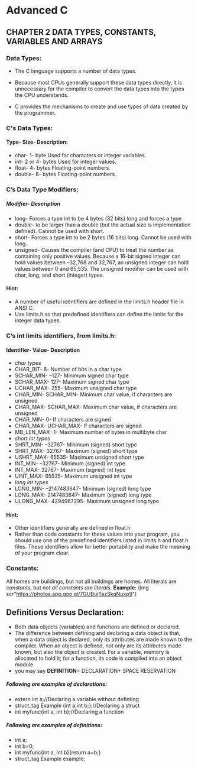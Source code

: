 # Advanced C

## CHAPTER 2 DATA TYPES, CONSTANTS, VARIABLES AND ARRAYS

### Data Types:

* The C language supports a number of data types.

* Because most CPUs generally support these data types directly, it is
unnecessary for the compiler to convert the data types into the types the CPU
understands. 

* C provides the mechanisms to create and use types of data created by the programmer.

### C's Data Types:

#### Type- Size- Description:

* char- 1- byte Used for characters or integer variables.
* int- 2 or 4- bytes Used for integer values.
* float- 4- bytes Floating-point numbers.
* double- 8- bytes Floating-point numbers.
### C’s Data Type Modifiers:
##### Modifier- Description
* long- Forces a type int to be 4 bytes (32 bits) long and forces a type
* double- to be larger than a double (but the actual size is implementation defined). Cannot be used with short.
* short- Forces a type int to be 2 bytes (16 bits) long. Cannot be used
with long.
* unsigned- Causes the compiler (and CPU) to treat the number as containing only positive values. Because a 16-bit signed integer can
hold values between –32,768 and 32,767, an unsigned integer can hold values between 0 and 65,535. The unsigned modifier can be used with char, long, and short (integer) types.
#### Hint:
* A number of useful identifiers are defined in the limits.h header file in ANSI C.
* Use limits.h so that predefined identifiers can define the limits for the integer data types.
### C’s int limits identifiers, from limits.h:
#### Identifier- Value- Description
* _char types_
* CHAR_BIT- 8- Number of bits in a char type
* SCHAR_MIN- –127- Minimum signed char type
* SCHAR_MAX- 127- Maximum signed char type
* UCHAR_MAX- 255- Maximum unsigned char type
* CHAR_MIN- SCHAR_MIN- Minimum char value, if characters are unsigned
* CHAR_MAX- SCHAR_MAX- Maximum char value, if characters are unsigned
* CHAR_MIN- 0- If characters are signed
* CHAR_MAX- UCHAR_MAX- If characters are signed
* MB_LEN_MAX- 1- Maximum number of bytes in multibyte char
* _short int types_
* SHRT_MIN- –32767- Minimum (signed) short type
* SHRT_MAX- 32767- Maximum (signed) short type
* USHRT_MAX- 65535- Maximum unsigned short type
* INT_MIN- –32767- Minimum (signed) int type
* INT_MAX- 32767- Maximum (signed) int type
* UINT_MAX- 65535- Maximum unsigned int type
* _long int types_
* LONG_MIN- –2147483647- Minimum (signed) long type
* LONG_MAX- 2147483647- Maximum (signed) long type
* ULONG_MAX- 4294967295- Maximum unsigned long type
#### Hint:
* Other identifiers generally are defined in float.h
* Rather than code constants for these values into your program, you should use
one of the predefined identifiers listed in limits.h and float.h files. These identifiers allow
for better portability and make the meaning of your program clear.
### Constants:
All homes are buildings, but not all buildings are homes. All literals are _constants_, but
_not all constants are literals_.
__Example:__
(img scr"https://photos.app.goo.gl/7GUBujTazSkqNuxp9")
## Definitions Versus Declaration:
* Both data objects (variables) and functions are defined or declared.
* The difference between defining and declaring a data object is that, when a data
object is declared, only its attributes are made known to the compiler. When an object
is defined, not only are its attributes made known, but also the object is created. For
a variable, memory is allocated to hold it; for a function, its code is compiled into an
object module.
* you may say __DEFINITION__= DECLARATION+ SPACE RESERVATION
##### Following are examples of declarations:
* extern int a;//Declaring a variable without definting
* struct_tag Example (int a;int b;};//Declaring a struct
* int myfunc{int a, int b};//Declaring a function
##### Following are examples of definitions:
* int a;
* int b=0;
* int myfunc{int a, int b}{return a+b;}
* struct_tag Example example;







